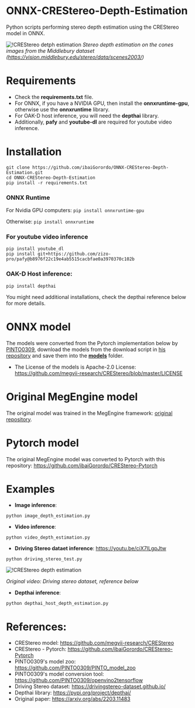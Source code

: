 # ONNX-CREStereo-Depth-Estimation
 Python scripts performing stereo depth estimation using the CREStereo model in ONNX.
 
![!CREStereo detph estimation](https://github.com/ibaiGorordo/ONNX-CREStereo-Depth-Estimation/blob/main/doc/img/out.jpg)
*Stereo depth estimation on the cones images from the Middlebury dataset (https://vision.middlebury.edu/stereo/data/scenes2003/)*

# Requirements

 * Check the **requirements.txt** file. 
 * For ONNX, if you have a NVIDIA GPU, then install the **onnxruntime-gpu**, otherwise use the **onnxruntime** library.
 * For OAK-D host inference, you will need the **depthai** library.
 * Additionally, **pafy** and **youtube-dl** are required for youtube video inference.
 
# Installation
```
git clone https://github.com/ibaiGorordo/ONNX-CREStereo-Depth-Estimation.git
cd ONNX-CREStereo-Depth-Estimation
pip install -r requirements.txt
```
### ONNX Runtime
For Nvidia GPU computers:
`pip install onnxruntime-gpu`

Otherwise:
`pip install onnxruntime`

### For youtube video inference
```
pip install youtube_dl
pip install git+https://github.com/zizo-pro/pafy@b8976f22c19e4ab5515cacbfae0a3970370c102b
```

### OAK-D Host inference:
```pip install depthai```

You might need additional installations, check the depthai reference below for more details.

# ONNX model
The models were converted from the Pytorch implementation below by [PINTO0309](https://github.com/PINTO0309), download the models from the download script in [his repository](https://github.com/PINTO0309/PINTO_model_zoo/tree/main/284_CREStereo) and save them into the **[models](https://github.com/ibaiGorordo/ONNX-CREStereo-Depth-Estimation/tree/main/models)** folder. 
- The License of the models is Apache-2.0 License: https://github.com/megvii-research/CREStereo/blob/master/LICENSE

# Original MegEngine model
The original model was trained in the MegEngine framework: [original repository](https://github.com/megvii-research/CREStereo).

# Pytorch model
The original MegEngine model was converted to Pytorch with this repository: https://github.com/ibaiGorordo/CREStereo-Pytorch
 
# Examples

 * **Image inference**:
 ```
 python image_depth_estimation.py
 ```

 * **Video inference**:
 ```
 python video_depth_estimation.py
 ```
 
 * **Driving Stereo dataet inference**: https://youtu.be/ciX7ILgpJtw
 ```
 python driving_stereo_test.py
 ```
 ![!CREStereo depth estimation](https://github.com/ibaiGorordo/ONNX-CREStereo-Depth-Estimation/blob/main/doc/img/crestereo.gif)
  
 *Original video: Driving stereo dataset, reference below*
  

 * **Depthai inference**: 
 ```
 python depthai_host_depth_estimation.py
 ```

# References:
* CREStereo model: https://github.com/megvii-research/CREStereo
* CREStereo - Pytorch: https://github.com/ibaiGorordo/CREStereo-Pytorch
* PINTO0309's model zoo: https://github.com/PINTO0309/PINTO_model_zoo
* PINTO0309's model conversion tool: https://github.com/PINTO0309/openvino2tensorflow
* Driving Stereo dataset: https://drivingstereo-dataset.github.io/
* Depthai library: https://pypi.org/project/depthai/
* Original paper: https://arxiv.org/abs/2203.11483

